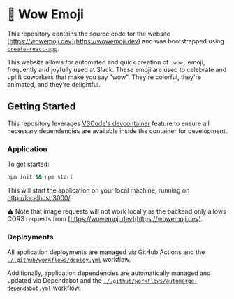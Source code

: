 # 🌈 Wow Emoji

This repository contains the source code for the website [https://wowemoji.dev](https://wowemoji.dev) and was bootstrapped using [`create-react-app`](https://github.com/facebook/create-react-app).

This website allows for automated and quick creation of `:wow:` emoji, frequently and joyfully used at Slack. These emoji are used to celebrate and uplift coworkers that make you say "wow". They're colorful, they're animated, and they're delightful.

## Getting Started

This repository leverages [VSCode's devcontainer](https://code.visualstudio.com/docs/remote/containers) feature to ensure all necessary dependencies are available inside the container for development.

### Application

To get started:

```bash
npm init && npm start
```

This will start the application on your local machine, running on [http://localhost:3000/](http://localhost:3000).

⚠️ Note that image requests will not work locally as the backend only allows CORS requests from [https://wowemoji.dev](https://wowemoji.dev).

### Deployments

All application deployments are managed via GitHub Actions and the [`./.github/workflows/deploy.yml`](./.github/workflows/deploy.yml) workflow.

Additionally, application dependencies are automatically managed and updated via Dependabot and the [`./.github/workflows/automerge-dependabot.yml`](./.github/workflows/automerge-dependabot.yml) workflow.
